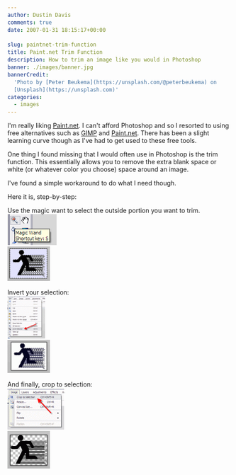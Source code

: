 ```yaml
---
author: Dustin Davis
comments: true
date: 2007-01-31 18:15:17+00:00

slug: paintnet-trim-function
title: Paint.net Trim Function
description: How to trim an image like you would in Photoshop
banner: ./images/banner.jpg
bannerCredit:
  'Photo by [Peter Beukema](https://unsplash.com/@peterbeukema) on
  [Unsplash](https://unsplash.com)'
categories:
  - images
---
```


I'm really liking [Paint.net](http://www.getpaint.net). I can't afford Photoshop
and so I resorted to using free alternatives such as
[GIMP](http://www.gimp.org/windows/) and [Paint.net](http://www.getpaint.net).
There has been a slight learning curve though as I've had to get used to these
free tools.

One thing I found missing that I would often use in Photoshop is the trim
function. This essentially allows you to remove the extra blank space or white
(or whatever color you choose) space around an image.

I've found a simple workaround to do what I need though.

Here it is, step-by-step:

Use the magic want to select the outside portion you want to trim.  
![magic wand](images/magic-wand.gif)  
![wand selected](images/wand-select.thumbnail.gif)

Invert your selection:  
![invert](images/invert.thumbnail.gif)  
![inverted](images/inverted.thumbnail.gif)

And finally, crop to selection:  
![crop](images/crop.thumbnail.gif)  
![cropped](images/cropped.thumbnail.gif)
